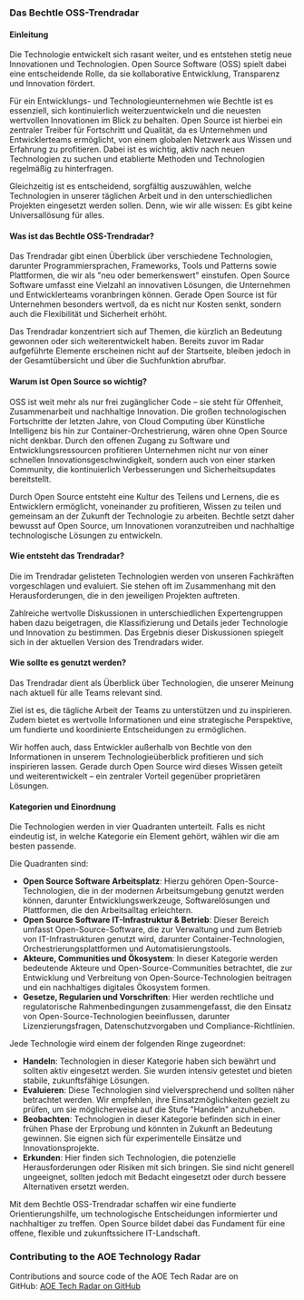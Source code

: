 ### Das Bechtle OSS-Trendradar

#### Einleitung

Die Technologie entwickelt sich rasant weiter, und es entstehen stetig neue Innovationen und Technologien. Open Source Software (OSS) spielt dabei eine entscheidende Rolle, da sie kollaborative Entwicklung, Transparenz und Innovation fördert.

Für ein Entwicklungs- und Technologieunternehmen wie Bechtle ist es essenziell, sich kontinuierlich weiterzuentwickeln und die neuesten wertvollen Innovationen im Blick zu behalten. Open Source ist hierbei ein zentraler Treiber für Fortschritt und Qualität, da es Unternehmen und Entwicklerteams ermöglicht, von einem globalen Netzwerk aus Wissen und Erfahrung zu profitieren. Dabei ist es wichtig, aktiv nach neuen Technologien zu suchen und etablierte Methoden und Technologien regelmäßig zu hinterfragen.

Gleichzeitig ist es entscheidend, sorgfältig auszuwählen, welche Technologien in unserer täglichen Arbeit und in den unterschiedlichen Projekten eingesetzt werden sollen. Denn, wie wir alle wissen: Es gibt keine Universallösung für alles.

#### Was ist das Bechtle OSS-Trendradar?

Das Trendradar gibt einen Überblick über verschiedene Technologien, darunter Programmiersprachen, Frameworks, Tools und Patterns sowie Plattformen, die wir als "neu oder bemerkenswert" einstufen. Open Source Software umfasst eine Vielzahl an innovativen Lösungen, die Unternehmen und Entwicklerteams voranbringen können. Gerade Open Source ist für Unternehmen besonders wertvoll, da es nicht nur Kosten senkt, sondern auch die Flexibilität und Sicherheit erhöht.

Das Trendradar konzentriert sich auf Themen, die kürzlich an Bedeutung gewonnen oder sich weiterentwickelt haben. Bereits zuvor im Radar aufgeführte Elemente erscheinen nicht auf der Startseite, bleiben jedoch in der Gesamtübersicht und über die Suchfunktion abrufbar.

#### Warum ist Open Source so wichtig?

OSS ist weit mehr als nur frei zugänglicher Code – sie steht für Offenheit, Zusammenarbeit und nachhaltige Innovation. Die großen technologischen Fortschritte der letzten Jahre, von Cloud Computing über Künstliche Intelligenz bis hin zur Container-Orchestrierung, wären ohne Open Source nicht denkbar. Durch den offenen Zugang zu Software und Entwicklungsressourcen profitieren Unternehmen nicht nur von einer schnellen Innovationsgeschwindigkeit, sondern auch von einer starken Community, die kontinuierlich Verbesserungen und Sicherheitsupdates bereitstellt.

Durch Open Source entsteht eine Kultur des Teilens und Lernens, die es Entwicklern ermöglicht, voneinander zu profitieren, Wissen zu teilen und gemeinsam an der Zukunft der Technologie zu arbeiten. Bechtle setzt daher bewusst auf Open Source, um Innovationen voranzutreiben und nachhaltige technologische Lösungen zu entwickeln.

#### Wie entsteht das Trendradar?

Die im Trendradar gelisteten Technologien werden von unseren Fachkräften vorgeschlagen und evaluiert. Sie stehen oft im Zusammenhang mit den Herausforderungen, die in den jeweiligen Projekten auftreten.

Zahlreiche wertvolle Diskussionen in unterschiedlichen Expertengruppen haben dazu beigetragen, die Klassifizierung und Details jeder Technologie und Innovation zu bestimmen. Das Ergebnis dieser Diskussionen spiegelt sich in der aktuellen Version des Trendradars wider.

#### Wie sollte es genutzt werden?

Das Trendradar dient als Überblick über Technologien, die unserer Meinung nach aktuell für alle Teams relevant sind.

Ziel ist es, die tägliche Arbeit der Teams zu unterstützen und zu inspirieren. Zudem bietet es wertvolle Informationen und eine strategische Perspektive, um fundierte und koordinierte Entscheidungen zu ermöglichen.

Wir hoffen auch, dass Entwickler außerhalb von Bechtle von den Informationen in unserem Technologieüberblick profitieren und sich inspirieren lassen. Gerade durch Open Source wird dieses Wissen geteilt und weiterentwickelt – ein zentraler Vorteil gegenüber proprietären Lösungen.

#### Kategorien und Einordnung

Die Technologien werden in vier Quadranten unterteilt. Falls es nicht eindeutig ist, in welche Kategorie ein Element gehört, wählen wir die am besten passende.

Die Quadranten sind:

- **Open Source Software Arbeitsplatz**: Hierzu gehören Open-Source-Technologien, die in der modernen Arbeitsumgebung genutzt werden können, darunter Entwicklungswerkzeuge, Softwarelösungen und Plattformen, die den Arbeitsalltag erleichtern.
- **Open Source Software IT-Infrastruktur & Betrieb**: Dieser Bereich umfasst Open-Source-Software, die zur Verwaltung und zum Betrieb von IT-Infrastrukturen genutzt wird, darunter Container-Technologien, Orchestrierungsplattformen und Automatisierungstools.
- **Akteure, Communities und Ökosystem**: In dieser Kategorie werden bedeutende Akteure und Open-Source-Communities betrachtet, die zur Entwicklung und Verbreitung von Open-Source-Technologien beitragen und ein nachhaltiges digitales Ökosystem formen.
- **Gesetze, Regularien und Vorschriften**: Hier werden rechtliche und regulatorische Rahmenbedingungen zusammengefasst, die den Einsatz von Open-Source-Technologien beeinflussen, darunter Lizenzierungsfragen, Datenschutzvorgaben und Compliance-Richtlinien.

Jede Technologie wird einem der folgenden Ringe zugeordnet:

- **Handeln**: Technologien in dieser Kategorie haben sich bewährt und sollten aktiv eingesetzt werden. Sie wurden intensiv getestet und bieten stabile, zukunftsfähige Lösungen.
- **Evaluieren**: Diese Technologien sind vielversprechend und sollten näher betrachtet werden. Wir empfehlen, ihre Einsatzmöglichkeiten gezielt zu prüfen, um sie möglicherweise auf die Stufe "Handeln" anzuheben.
- **Beobachten**: Technologien in dieser Kategorie befinden sich in einer frühen Phase der Erprobung und könnten in Zukunft an Bedeutung gewinnen. Sie eignen sich für experimentelle Einsätze und Innovationsprojekte.
- **Erkunden**: Hier finden sich Technologien, die potenzielle Herausforderungen oder Risiken mit sich bringen. Sie sind nicht generell ungeeignet, sollten jedoch mit Bedacht eingesetzt oder durch bessere Alternativen ersetzt werden.

Mit dem Bechtle OSS-Trendradar schaffen wir eine fundierte Orientierungshilfe, um technologische Entscheidungen informierter und nachhaltiger zu treffen. Open Source bildet dabei das Fundament für eine offene, flexible und zukunftssichere IT-Landschaft.

### Contributing to the AOE Technology Radar

Contributions and source code of the AOE Tech Radar are on  
GitHub: [AOE Tech Radar on GitHub](https://github.com/AOEpeople/aoe_technology_radar)
